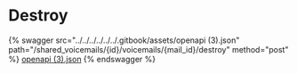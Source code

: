 # Destroy

{% swagger src="../../../../../../.gitbook/assets/openapi (3).json" path="/shared_voicemails/{id}/voicemails/{mail_id}/destroy" method="post" %}
[openapi (3).json](<../../../../../../.gitbook/assets/openapi (3).json>)
{% endswagger %}
